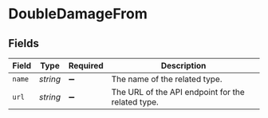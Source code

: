 # DoubleDamageFrom


## Fields

| Field                                             | Type                                              | Required                                          | Description                                       |
| ------------------------------------------------- | ------------------------------------------------- | ------------------------------------------------- | ------------------------------------------------- |
| `name`                                            | *string*                                          | :heavy_minus_sign:                                | The name of the related type.                     |
| `url`                                             | *string*                                          | :heavy_minus_sign:                                | The URL of the API endpoint for the related type. |